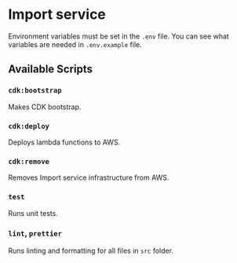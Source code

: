 # Import service

Environment variables must be set in the `.env` file. You can see what variables are needed in `.env.example` file.

## Available Scripts

### `cdk:bootstrap`

Makes CDK bootstrap.

### `cdk:deploy`

Deploys lambda functions to AWS.

### `cdk:remove`

Removes Import service infrastructure from AWS.

### `test`

Runs unit tests.

### `lint`, `prettier`

Runs linting and formatting for all files in `src` folder.
